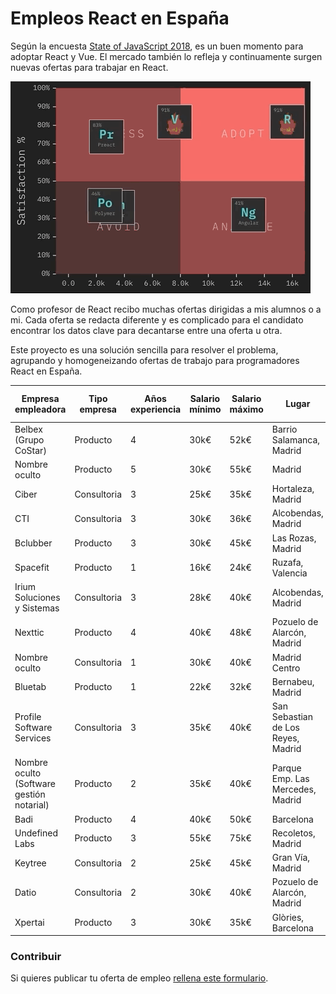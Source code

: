# Empleos React en España

Según la encuesta [State of JavaScript 2018](https://2018.stateofjs.com/), es un buen momento para adoptar React y Vue. El mercado también lo refleja y continuamente surgen nuevas ofertas para trabajar en React.
 
![Frameworks](assets/frameworks.gif "Credits State of Javascript 2018")

Como profesor de React recibo muchas ofertas dirigidas a mis alumnos o a mi. Cada oferta se redacta diferente y es complicado para el candidato encontrar los datos clave para decantarse entre una oferta u otra.

Este proyecto es una solución sencilla para resolver el problema, agrupando y homogeneizando ofertas de trabajo para programadores React en España.

|                        Empresa empleadora | Tipo empresa | Años experiencia | Salario mínimo | Salario máximo |                              Lugar | Porcentaje remoto | Capa de datos | Azucar sintáctico |       Testing | Backend |                                       Url o Email contacto |
| ----------------------------------------  | -----------  | ---------------  | -------------  | -------------  | ---------------------------------  | ----------------  | ------------  | ----------------  | ------------  | ------  | --------------------------------------------------------- |
|                     Belbex (Grupo CoStar) |     Producto |                4 | 30k€ | 52k€ |           Barrio Salamanca, Madrid | 20% |         Redux |               ES6 |          Otro |    Node | [link](mailto:nsanchez@talentsearchpeople.com) |
|                             Nombre oculto |     Producto |                5 | 30k€ | 55k€ |                             Madrid | 20% |       GraphQL |               ES6 |          Jest |    Node | [link](mailto:teresa.quintana@e-frontiers.ie) |
|                                     Ciber |  Consultoria |                3 | 25k€ | 35k€ |                  Hortaleza, Madrid | 20% |          Otra |        Typescript |          Otro |    Java | [link](mailto:ana.galego@ciberexperis.es) |
|                                       CTI |  Consultoria |                3 | 30k€ | 36k€ |                 Alcobendas, Madrid | No |         Redux |               Elm |          Otro |    Java | [link](mailto:rrhh@ctisoluciones.com) |
|                                  Bclubber |     Producto |                3 | 30k€ | 45k€ |                  Las Rozas, Madrid | 40% |       GraphQL |        Typescript |          Jest |    Ruby | [link](mailto:juan.partida@bclubber.com) |
|                                  Spacefit |     Producto |                1 | 16k€ | 24k€ |                   Ruzafa, Valencia | 40% |       GraphQL |        Typescript |          Jest |    Node | [link](https://blog.spacefit.app/jobs/) |
|               Irium Soluciones y Sistemas |  Consultoria |                3 | 28k€ | 40k€ |                 Alcobendas, Madrid | No |         Redux |               ES6 |       Jasmine |    Node | [link](mailto:kliendo@irium.es) |
|                                   Nexttic |     Producto |                4 | 40k€ | 48k€ |         Pozuelo de Alarcón, Madrid | 20% |         Redux |               ES6 |         Karma |    Node | [link](mailto:fiore@nexttic.com) |
|                             Nombre oculto |  Consultoria |                1 | 30k€ | 40k€ |                      Madrid Centro | No |         Redux |              Flow |          Jest |    Java | [link](mailto:ana.martin@madison.kay.com) |
|                                   Bluetab |     Producto |                1 | 22k€ | 32k€ |                   Bernabeu, Madrid | 20% |         Redux |               ES6 |          Jest |  Python | [link](mailto:neil.menzies@bluetab.net) |
|                 Profile Software Services |  Consultoria |                3 | 35k€ | 40k€ | San Sebastian de Los Reyes, Madrid | 20% |         Redux |               ES6 | Jest + Eznyme |    Java | [link](mailto:alberto.sanchez@sectorea.com) |
| Nombre oculto (Software gestión notarial) |     Producto |                2 | 35k€ | 40k€ |   Parque Emp. Las Mercedes, Madrid | No |          Otra |              Otro |          Otro |    Java | [link](mailto:eperez@catenon.com) |
|                                      Badi |     Producto |                4 | 40k€ | 50k€ |                          Barcelona | 4% |         Redux |              Otro |          Jest |    Ruby | [link](https://jobs.badi.com/jobs/149689-senior-frontend-engineer) |
|                            Undefined Labs |     Producto |                3 | 55k€ | 75k€ |                  Recoletos, Madrid | 10% |       GraphQL |               ES6 |          Jest |  Python | [link](http://undefinedlabs.com/careers) |
|                                   Keytree |  Consultoria |                2 | 25k€ | 45k€ |                   Gran Vía, Madrid | 40% |         Redux |               ES6 |          Otro |    Java | [link](mailto:nerea.decastro@keytree.es) |
|                                     Datio |  Consultoria |                2 | 30k€ | 40k€ |         Pozuelo de Alarcón, Madrid | 20% |         Redux |               ES6 |          Jest |    Java | [link](mailto:ilao@datiobd.com) |
|                                   Xpertai |     Producto |                3 | 30k€ | 35k€ |                 Glòries, Barcelona | 20% |         Redux |               ES6 |          Jest |  Python | [link](mailto:oriol.caseny@walterspeople.com) |


### Contribuir

Si quieres publicar tu oferta de empleo [rellena este formulario](https://goo.gl/forms/3mShRHUI6LgUydXZ2).
